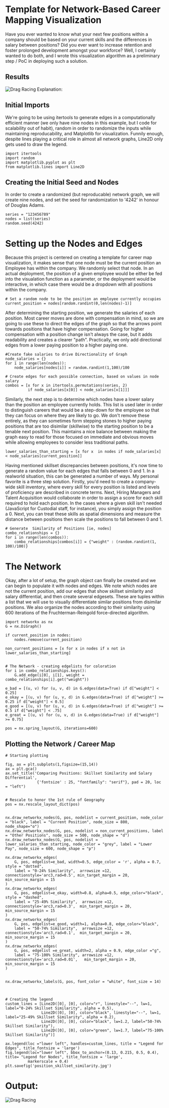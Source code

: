 # Template for Network-Based Career Mapping Visualization
Have you ever wanted to know what your next few positions within a company should be based on your current skills and the differences in salary between positions? Did you ever want to increase retention and foster prolonged development amongst your workforce? Well, I certainly wanted to do both, and I wrote this visualization algorithm as a preliminary step / PoC in deploying such a solution. 

## Results
![Drag Racing](https://github.com/Fehiroh/Network-Visualization-Work/blob/main/position_skillset_similarity.jpg)
Explanation: 

## Initial Imports
We're going to be using itertools to generate edges in a computationally efficient manner (we only have nine nodes in this example, but I code for scalability out of habit), random in order to randomize the inputs while maintaining reproducability, and Matplotlib for visualization. Funnily enough, despite lines playing a critical role in almost all network graphs, Line2D only gets used to draw the legend.  
```
import itertools
import random
import matplotlib.pyplot as plt
from matplotlib.lines import Line2D 
```
## Creating the Initial Seed and Nodes
In order to create a randomized (but reproducable) network graph, we will create nine nodes, and set the seed for randomization to '4242' in honour of Douglas Adams. 
```
series = "123456789"
nodes = list(series)
random.seed(4242)
```

# Setting up the Nodes and Edges 
Because this project is centered on creating a template for career map visualization, it makes sense that one node must be the current position an Employee has within the company. We randomly select that node. In an actual deployment, the position of a given employee would be either be fed into the visualation function as a parameter, or the deployment would be interactive, in which case there would be a dropdown with all positions within the company.  
```
# Set a random node to be the position an employee currently occupies
current_position = nodes[random.randint(0,len(nodes)-1)]
```
After determining the starting position, we generate the salaries of each position. Most career moves are done with compensation in mind, so we are going to use these to direct the edges of the graph so that the arrows point towards positions that have higher compensation. Going for higher compensation with a position change isn't always the case, but it adds readability and creates a clearer "path". Practically, we only add directional edges from a lower paying position to a higher paying one.  

```
#Create fake salaries to drive Directionality of Graph
node_salaries = {}
for i in range(len(nodes)):
    node_salaries[nodes[i]] = random.randint(1,100)/100

# Create edges for each possible connection, based on values in node salary     
combos = [x for x in itertools.permutations(series, 2) 
          if node_salaries[x[0]] < node_salaries[x[1]]]
```

Similarly, the next step is to determine which nodes have a lower salary than the position an employee currently holds. This list is used later in order to distinguish careers that would be a step-down for the employee so that they can focus on where they are likely to go. We don't remove these entirely, as they can sometimes form stepping stones to higher paying positions that are too disimilar (skillwise) to the starting position to be a tenable next position. This maintains a nice balance between making the graph easy to read for those focused on immediate and obvious moves while allowing employees to consider less traditional paths. 

```   
lower_salaries_than_starting = [x for x  in nodes if node_salaries[x] < node_salaries[current_position]]
```

Having mentioned skillset discrepancies between positions, it's now time to generate a random value for each edges that falls between 0 and 1. In a realworld situation, this can be generated a number of ways. My personal favorite is a three step solution. Firstly, you'd need to create a company-wide skill inventory, where every skill for every position is listed and levels of proficiency are described in concrete terms. Next, Hiring Managers and Talent Acquisition would collaborate in order to assign a score for each skill required to hold each position.  In the cases where a given skill isn't needed (JavaScript for Custodial staff, for instance), you simply assign the position a 0. Next, you can treat these skills as spatial dimensions and measure the distance between positions then scale the positions to fall between 0 and 1. 
```
# Generate  Similarity of Positions [ie, nodes]
combo_relationships = {}
for i in range(len(combos)):
    combo_relationships[combos[i]] = {"weight" : (random.randint(1, 100)/100)}
```

    
# The Network
Okay, after a lot of setup, the graph object can finally be created and we can begin to populate it with nodes and edges. We note which nodes are not the current position, add our edges that show skillset similarity and salary differential, and then create several edgesets. These are tuples within a list that we will use to visually differentiate similar positions from disimilar positions.  We also organize the nodes according to their similarity using 600 iterations of the Fruchterman-Reingold force-directed algorithm.
```
import networkx as nx
G = nx.DiGraph()

if current_position in nodes:
    nodes.remove(current_position)
    
non_current_positions = [x for x in nodes if x not in lower_salaries_than_starting]


# The Network - creating edgelists for coloration
for i in combo_relationships.keys():
    G.add_edge(i[0], i[1], weight = combo_relationships[i].get("weight"))

e_bad = [(u, v) for (u, v, d) in G.edges(data=True) if d["weight"] < 0.25]
e_okay = [(u, v) for (u, v, d) in G.edges(data=True) if d["weight"] >= 0.25 if d["weight"] < 0.5]
e_good = [(u, v) for (u, v, d) in G.edges(data=True) if d["weight"] >= 0.5 if d["weight"] < .75]
e_great = [(u, v) for (u, v, d) in G.edges(data=True) if d["weight"] >= 0.75]

pos = nx.spring_layout(G, iterations=600)
```
## Plotting the Network / Career Map
```
# Starting plotting

fig, ax = plt.subplots(1,figsize=(15,14))
ax = plt.gca()
ax.set_title('Comparing Positions: Skillset Similarity and Salary Differential',
              {'fontsize' : 25, "fontfamily": "serif"}, pad = 20, loc = "left")


# Rescale to honor the 1st rule of Geography
pos = nx.rescale_layout_dict(pos)


nx.draw_networkx_nodes(G, pos, nodelist = current_position, node_color = "black", label = "Current Position", node_size = 800, node_shape="o")
nx.draw_networkx_nodes(G, pos, nodelist = non_current_positions, label = "Other Positions", node_size = 500, node_shape = "d")
nx.draw_networkx_nodes(G, pos, nodelist = lower_salaries_than_starting, node_color = "grey", label = "Lower Pay", node_size = 600, node_shape = "p")

nx.draw_networkx_edges(
    G, pos, edgelist=e_bad, width=0.5, edge_color = 'r', alpha = 0.7, style = "dotted", 
    label = "0-24% Similarity",  arrowsize =12,  connectionstyle='arc3,rad=0.5', min_target_margin = 20, min_source_margin = 15
)
nx.draw_networkx_edges(
    G, pos, edgelist=e_okay, width=0.8, alpha=0.5, edge_color="black", style = "dashed",
    label = "25-49% Similarity",  arrowsize =12, connectionstyle='arc3,rad=0.3',  min_target_margin = 20,   min_source_margin = 15
)
nx.draw_networkx_edges(
    G, pos, edgelist=e_good, width=1, alpha=0.8, edge_color="black", 
    label = "50-74% Similarity",  arrowsize =12,  connectionstyle='arc3,rad=0.1',  min_target_margin = 20, min_source_margin = 15
)
nx.draw_networkx_edges(
    G, pos, edgelist =e_great, width=2, alpha = 0.9, edge_color ="g", 
    label = "75-100% Similarity", arrowsize =12, connectionstyle='arc3,rad=0.01',   min_target_margin = 20, min_source_margin = 15
)


nx.draw_networkx_labels(G, pos, font_color = "white", font_size = 14)



# Creating the legend 
custom_lines = [Line2D([0], [0], color="r", linestyle="--", lw=1, label="0-24% Skillset Similarity", alpha = 0.5),
                Line2D([0], [0], color="black", linestyle="--", lw=1, label="25-49% Skillset Similarity", alpha = 0.2),
                Line2D([0], [0], color="black", lw=1.2, label="50-74%  Skillset Similarity"), 
                Line2D([0], [0], color="green", lw=1.7, label="75-100% Skillset Similarity")]

ax.legend(loc ="lower left", handles=custom_lines, title = "Legend for Edges", title_fontsize = 'large')
fig.legend(loc="lower left", bbox_to_anchor=(0.13, 0.215, 0.5, 0.4), title= "Legend for Nodes", title_fontsize = 'large', 
          markerscale = 0.4)
plt.savefig('position_skillset_similarity.jpg')
```

# Output: 
![Drag Racing](https://github.com/Fehiroh/Network-Visualization-Work/blob/main/position_skillset_similarity.jpg)
